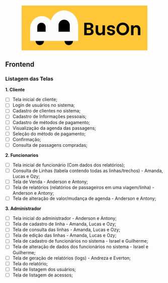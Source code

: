 <p align="center"><img src="https://github.com/amandassa/BusOn/blob/Sistema/public/imagens/BusOn.png?raw=true" width="400"></p>

<h2>Frontend</h2>

<h3>Listagem das Telas</h3>

__1. Cliente__
- [ ] Tela inicial de cliente;
- [ ] Login de usuários no sistema;
- [ ] Cadastro de clientes no sistema;
- [ ] Cadastro de Informações pessoais;
- [ ] Cadastro de métodos de pagamento;
- [ ] Visualização da agenda das passagens;
- [ ] Seleção do método de pagamento;
- [ ] Confirmação;
- [ ] Consulta de passagens compradas;

__2. Funcionarios__
- [ ] Tela inicial de funcionário (Com dados dos relatórios);
- [ ] Consulta de Linhas (tabela contendo todas as linhas/trechos) - Amanda, Lucas e Ozy;
- [ ] Tela de Venda - Anderson e Antony;
- [ ] Tela de relatórios (relatórios de passageiros em uma viagem/linha) - Anderson e Antony;
- [ ] Tela de alteração de valor/mudança de agenda - Anderson e Antony;

__3. Administrador__
- [ ] Tela inicial do administrador - Anderson e Antony;
- [ ] Tela de cadastro de linha - Amanda, Lucas e Ozy;
- [ ] Tela de consulta das linhas - Amanda, Lucas e Ozy;
- [ ] Tela de edição das linhas - Amanda, Lucas e Ozy;
- [ ] Tela de cadastro de funcionários no sistema -  Israel e Guilherme;
- [ ] Tela de alteração de dados dos funcionários no sistema - Israel e Guilherme;
- [ ] Tela de geração de relatórios (logs) - Andreza e Everton;
- [ ] Tela do relatório;
- [ ] Tela de listagem dos usuários;
- [ ] Tela de listagem de acessos;